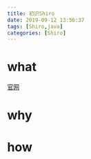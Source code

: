 ```yaml
---
title: 初识Shiro
date: 2019-09-12 13:56:37
tags: [Shiro,java]
categories: [Shiro]
---
```


# what 
[官网](https://shiro.apache.org)

# why

# how

